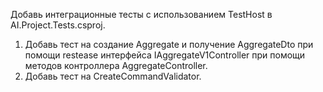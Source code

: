 ﻿Добавь интеграционные тесты с использованием TestHost в AI.Project.Tests.csproj.
1. Добавь тест на создание Aggregate и получение AggregateDto при помощи restease интерфейса IAggregateV1Controller при помощи методов контроллера AggregateController.
2. Добавь тест на CreateCommandValidator.
